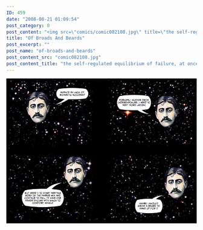 ```yaml
---
ID: 459
date: "2008-08-21 01:09:54"
post_category: 0
post_content: "<img src=\"comics/comic082108.jpg\" title=\"the self-regulated equilibrium of failure, at once subtle and pernicious\" />"
title: "Of Broads And Beards"
post_excerpt: ""
post_name: "of-broads-and-beards"
post_content_src: "comic082108.jpg"
post_content_title: "the self-regulated equilibrium of failure, at once subtle and pernicious"
---
```



[![the self-regulated equilibrium of failure, at once subtle and pernicious](/comics-hi-res/comic082108.jpg)](/comics-hi-res/comic082108.jpg "the self-regulated equilibrium of failure, at once subtle and pernicious")
